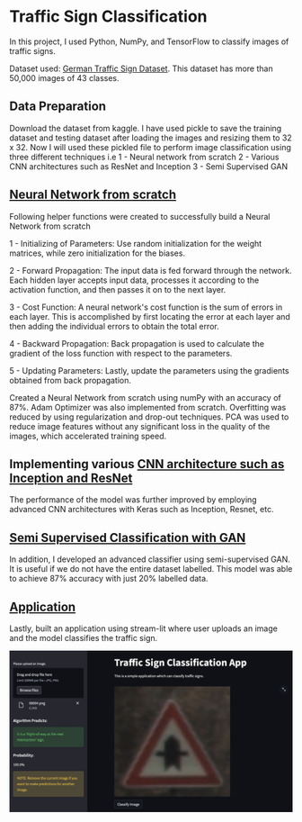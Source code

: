 # Traffic Sign Classification

In this project, I used Python, NumPy, and TensorFlow to classify images of traffic signs.

Dataset used: [German Traffic Sign Dataset](https://www.kaggle.com/datasets/meowmeowmeowmeowmeow/gtsrb-german-traffic-sign). This dataset has more than 50,000 images of 43 classes.

## Data Preparation
Download the dataset from kaggle. I have used pickle to save the training dataset and testing dataset after loading the images and resizing them to 32 x 32. Now I will used these pickled file to perform image classification using three different techniques i.e
1 - Neural network from scratch
2 - Various CNN architectures such as ResNet and Inception
3 - Semi Supervised GAN

## [Neural Network from scratch](https://github.com/raofida75/Image-Classification-Application/blob/main/1.%20NN%20from%20scratch/Traffic_Sign_Classifier_NumPy.ipynb)
Following helper functions were created to successfully build a Neural Network from scratch

1 - Initializing of Parameters: Use random initialization for the weight matrices, while zero initialization for the biases.

2 - Forward Propagation: The input data is fed forward through the network. Each hidden layer accepts input data, processes it according to the activation function, and then passes it on to the next layer.

3 - Cost Function: A neural network's cost function is the sum of errors in each layer. This is accomplished by first locating the error at each layer and       then adding the individual errors to obtain the total error.

4 - Backward Propagation: Back propagation is used to calculate the gradient of the loss function with respect to the parameters.

5 - Updating Parameters: Lastly, update the parameters using the gradients obtained from back propagation.

Created a Neural Network from scratch using numPy with an accuracy of 87%. Adam Optimizer was also implemented from scratch. Overfitting was reduced by using regularization and drop-out techniques. PCA was used to reduce image features without any significant loss in the quality of the images, which accelerated training speed. 

## Implementing various [CNN architecture such as Inception and ResNet](https://github.com/raofida75/Image-Classification-Application/blob/main/2.%20CNN/Traffic_Sign_Classifier_Keras.ipynb)
The performance of the model was further improved by employing advanced CNN architectures with Keras such as Inception, Resnet, etc. 

## [Semi Supervised Classification with GAN](https://github.com/raofida75/Image-Classification-Application/blob/main/3.%20Semi-supervised%20GAN/Semi_Supervised_Classification_with_GAN.ipynb) 
In addition, I developed an advanced classifier using semi-supervised GAN. It is useful if we do not have the entire dataset labelled. This model was able to achieve 87% accuracy with just 20% labelled data.

## [Application](https://github.com/raofida75/Image-Classification-Application/blob/main/app.py)
Lastly, built an application using stream-lit where user uploads an image and the model classifies the traffic sign.
<p align="center">
<img src="https://github.com/raofida75/Image-Classification-Application/blob/main/APP.png" width="750"/>
</p>
